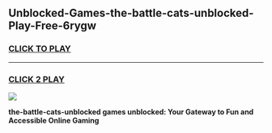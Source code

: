 
## Unblocked-Games-the-battle-cats-unblocked-Play-Free-6rygw
<h3>
<a href="https://premium76.site?title=the-battle-cats-unblocked&ref=23A">CLICK TO PLAY</a></h3>
<hr>

<h3>
<a href="https://premium76.site?title=the-battle-cats-unblocked&ref=23A">CLICK 2 PLAY</a>
  
</h3>

<a href="https://premium76.site?title=the-battle-cats-unblocked&ref=23A"><img src="https://clearcache.store/games.png"></a>


**the-battle-cats-unblocked games unblocked: Your Gateway to Fun and Accessible Online Gaming**
